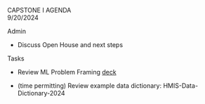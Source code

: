 CAPSTONE I AGENDA  
9/20/2024

Admin
- Discuss Open House and next steps

Tasks
- Review ML Problem Framing [deck](https://github.com/UVADS/ds6011/blob/main/04_ml_problem_framing.pdf)

- (time permitting) Review example data dictionary: HMIS-Data-Dictionary-2024
